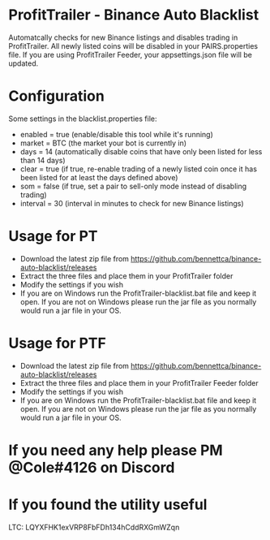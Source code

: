 # ProfitTrailer - Binance Auto Blacklist

Automatcally checks for new Binance listings and disables trading in ProfitTrailer.
All newly listed coins will be disabled in your PAIRS.properties file. If you are
using ProfitTrailer Feeder, your appsettings.json file will be updated.

# Configuration
Some settings in the blacklist.properties file:
* enabled = true (enable/disable this tool while it's running)
* market = BTC (the market your bot is currently in)
* days = 14 (automatically disable coins that have only been listed for less than 14 days)
* clear = true (if true, re-enable trading of a newly listed coin once it has been listed for at least the days defined above)
* som = false (if true, set a pair to sell-only mode instead of disabling trading)
* interval = 30 (interval in minutes to check for new Binance listings)

# Usage for PT
* Download the latest zip file from https://github.com/bennettca/binance-auto-blacklist/releases 
* Extract the three files and place them in your ProfitTrailer folder
* Modify the settings if you wish
* If you are on Windows run the ProfitTrailer-blacklist.bat file and keep it open. If you are not on Windows please run the jar file as you normally would run a jar file in your OS. 

# Usage for PTF
* Download the latest zip file from https://github.com/bennettca/binance-auto-blacklist/releases 
* Extract the three files and place them in your ProfitTrailer Feeder folder
* Modify the settings if you wish
* If you are on Windows run the ProfitTrailer-blacklist.bat file and keep it open. If you are not on Windows please run the jar file as you normally would run a jar file in your OS. 

# If you need any help please PM @Cole#4126 on Discord

# If you found the utility useful
LTC: LQYXFHK1exVRP8FbFDh134hCddRXGmWZqn
